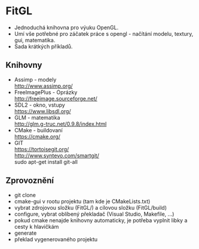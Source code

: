 # FitGL
* Jednoduchá knihovna pro výuku OpenGL.
* Umí vše potřebné pro záčatek práce s opengl - načítání modelu, textury, gui, matematika.
* Sada krátkých příkladů.

## Knihovny
* Assimp - modely  
http://www.assimp.org/  
* FreeImagePlus - Oprázky  
http://freeimage.sourceforge.net/  
* SDL2 - okno, vstupy  
https://www.libsdl.org/  
* GLM - matematika  
http://glm.g-truc.net/0.9.8/index.html  
* CMake - buildovaní    
https://cmake.org/  
* GIT  
https://tortoisegit.org/  
http://www.syntevo.com/smartgit/  
sudo apt-get install git-all  

## Zprovoznění
* git clone
* cmake-gui v rootu projektu (tam kde je CMakeLists.txt)
* vybrat zdrojovou složku (FitGL/) a cílovou složku (FitGL/build)
* configure, vybrat oblíbený překladač (Visual Studio, Makefile, ...)
* pokud cmake nenajde knihovny automaticky, je potřeba vyplnit libky a cesty k hlavičkám
* generate
* překlad vygenerovaného projektu